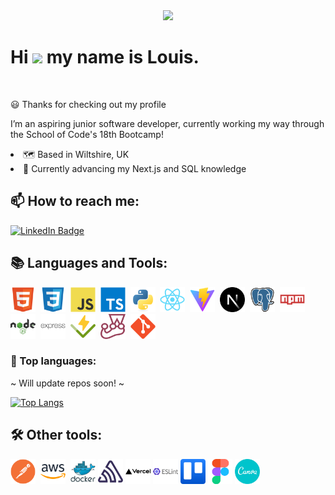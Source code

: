 <div id="header" align="center">
  <img src="https://media3.giphy.com/media/v1.Y2lkPTc5MGI3NjExamN0bzhidHJld3pvaTF4OXV4cG9mdjMyOGNmdmV6Yzd1MWJvNnI4OCZlcD12MV9pbnRlcm5hbF9naWZfYnlfaWQmY3Q9Zw/cOFB74VjN0OqvRmJGK/giphy.gif" height="100"/>
</div>

<h1>
  Hi
  <img src="https://media.giphy.com/media/hvRJCLFzcasrR4ia7z/giphy.gif" width="30px"/> my name is Louis.
</h1>
<img src="https://komarev.com/ghpvc/?username=l-brooking&style=flat-square&color=blue" alt=""/>
<p>
😃 Thanks for checking out my profile
	
I’m an aspiring junior software developer, currently working my way through the School of Code's 18th Bootcamp!

<li>🗺️ Based in Wiltshire, UK</li>
<li>🧠 Currently advancing my Next.js and SQL knowledge</li>
</p>

## 📫 How to reach me:

<div id="badge">
  <a href="https://www.linkedin.com/in/l-brookling/">
	<img src="https://img.shields.io/badge/LinkedIn-blue?style=for-the-badge&logo=linkedin&logoColor=white" alt="LinkedIn Badge"/>
  </a>
</div>

## 📚 Languages and Tools:

<div>
  <img src="https://github.com/devicons/devicon/blob/master/icons/html5/html5-original.svg" title="HTML5" alt="HTML" width="40" height="40"/>&nbsp;
  <img src="https://github.com/devicons/devicon/blob/master/icons/css3/css3-original.svg"  title="CSS3" alt="CSS" width="40" height="40"/>&nbsp;
  <img src="https://github.com/devicons/devicon/blob/master/icons/javascript/javascript-original.svg" title="JavaScript" alt="JavaScript" width="40" height="40"/>&nbsp;
  <img src="https://github.com/devicons/devicon/blob/master/icons/typescript/typescript-original.svg" title="TypeScript" alt="TypeScript" width="40" height="40"/>&nbsp;
  <img src="https://github.com/devicons/devicon/blob/master/icons/python/python-original.svg" title="Python" alt="Python" width="40" height="40"/>&nbsp;
  <img src="https://github.com/devicons/devicon/blob/master/icons/react/react-original.svg" title="React" alt="React" width="40" height="40"/>&nbsp;
  <img src="https://github.com/devicons/devicon/blob/master/icons/vitejs/vitejs-original.svg" title="Vitejs" alt="Vitejs" width="40" height="40"/>&nbsp;
  <img src="https://github.com/devicons/devicon/blob/master/icons/nextjs/nextjs-original.svg" title="NextJS" alt="NextJS" width="40" height="40"/>&nbsp;
  <img src="https://github.com/devicons/devicon/blob/master/icons/postgresql/postgresql-original.svg" title="PostgreSQL"  alt="PostgreSQL" width="40" height="40"/>&nbsp;	
  <img src="https://github.com/devicons/devicon/blob/master/icons/npm/npm-original-wordmark.svg" title="NPM"  alt="NPM" width="40" height="40"/>&nbsp;	
  <img src="https://github.com/devicons/devicon/blob/master/icons/nodejs/nodejs-original-wordmark.svg" title="NodeJS" alt="NodeJS" width="40" height="40"/>&nbsp;
  <img src="https://github.com/devicons/devicon/blob/master/icons/express/express-original-wordmark.svg" title="Express" alt="Express" width="40" height="40"/>&nbsp;
  <img src="https://github.com/devicons/devicon/blob/master/icons/vitest/vitest-original.svg" title="Vitest" alt="Vitest" width="40" height="40"/>&nbsp;
  <img src="https://github.com/devicons/devicon/blob/master/icons/jest/jest-plain.svg" title="Jest" alt="Jest" width="40" height="40"/>&nbsp;
  <img src="https://github.com/devicons/devicon/blob/master/icons/git/git-original.svg" title="Git" **alt="Git" width="40" height="40"/>
</div>

### 📘 Top languages:
<p>~ Will update repos soon! ~</p>

[![Top Langs](https://github-readme-stats.vercel.app/api/top-langs/?username=l-brookling&layout=compact&theme=vision-friendly-dark)](https://github.com/anuraghazra/github-readme-stats)

## :hammer_and_wrench: Other tools:

<div>
  <img src="https://github.com/devicons/devicon/blob/master/icons/postman/postman-original.svg" title="PostmanAPI" alt="PostmanAPI" width="40" height="40"/>&nbsp;
  <img src="https://github.com/devicons/devicon/blob/master/icons/amazonwebservices/amazonwebservices-original-wordmark.svg" title="AWS" alt="AWS" width="40" height="40"/>&nbsp;
  <img src="https://github.com/devicons/devicon/blob/master/icons/docker/docker-original-wordmark.svg" title="Docker" **alt="Docker" width="40" height="40"/>
  <img src="https://github.com/devicons/devicon/blob/master/icons/sentry/sentry-original.svg" title="Sentry" **alt="Sentry" width="40" height="40"/>
  <img src="https://github.com/devicons/devicon/blob/master/icons/vercel/vercel-original-wordmark.svg" title="Vercel" **alt="Vercel" width="40" height="40"/>
  <img src="https://github.com/devicons/devicon/blob/master/icons/eslint/eslint-original-wordmark.svg" title="ESlint" **alt="ESlint" width="40" height="40"/>
  <img src="https://github.com/devicons/devicon/blob/master/icons/trello/trello-original.svg" title="Trello" **alt="Trello" width="40" height="40"/>
  <img src="https://github.com/devicons/devicon/blob/master/icons/figma/figma-original.svg" title="Figma" **alt="Figma" width="40" height="40"/>
  <img src="https://github.com/devicons/devicon/blob/master/icons/canva/canva-original.svg" title="Canva" **alt="Canva" width="40" height="40"/>
</div>

